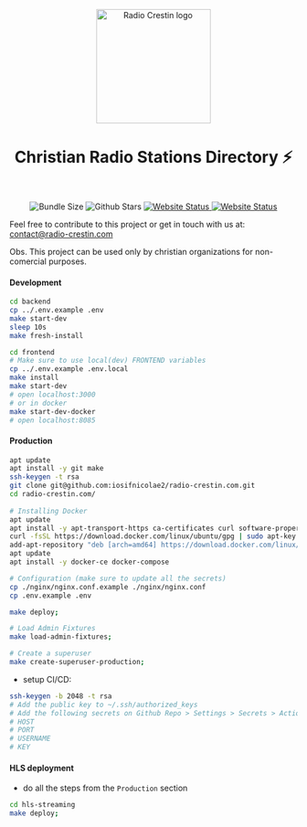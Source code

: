 <p align="center">
  <a href="https://github.com/chakra-ui/chakra-ui">
    <img src="https://user-images.githubusercontent.com/43387542/211213394-e0497c8c-7b8a-43ba-b144-f512653b682d.svg" alt="Radio Crestin logo" width="200" />
  </a>
</p>
<h1 align="center">Christian Radio Stations Directory ⚡️</h1>
<br>
<p align="center">
  <img alt="Bundle Size" src="https://img.shields.io/github/contributors/iosifnicolae2/radio-crestin.com"/>
  <img alt="Github Stars" src="https://badgen.net/github/stars/iosifnicolae2/radio-crestin.com" />
  <a href="https://github.com/iosifnicolae2/radio-crestin.com/blob/master/LICENSE" target="_blank">
    <img alt="Website Status" src="https://img.shields.io/badge/-Licence-blue" />
  </a>
  <a href="https://radio-crestin.com/" target="_blank">
    <img alt="Website Status" src="https://img.shields.io/website?url=https%3A%2F%2Fradio-crestin.com%2F" />
  </a>
</p>


Feel free to contribute to this project or get in touch with us at: contact@radio-crestin.com

Obs. This project can be used only by christian organizations for non-comercial purposes.

#### Development
```bash
cd backend
cp ../.env.example .env
make start-dev
sleep 10s
make fresh-install

cd frontend
# Make sure to use local(dev) FRONTEND variables
cp ../.env.example .env.local
make install
make start-dev
# open localhost:3000
# or in docker
make start-dev-docker
# open localhost:8085
```

#### Production

```bash
apt update
apt install -y git make
ssh-keygen -t rsa
git clone git@github.com:iosifnicolae2/radio-crestin.com.git
cd radio-crestin.com/
  
# Installing Docker
apt update
apt install -y apt-transport-https ca-certificates curl software-properties-common
curl -fsSL https://download.docker.com/linux/ubuntu/gpg | sudo apt-key add -
add-apt-repository "deb [arch=amd64] https://download.docker.com/linux/ubuntu focal stable"
apt update
apt install -y docker-ce docker-compose

# Configuration (make sure to update all the secrets)
cp ./nginx/nginx.conf.example ./nginx/nginx.conf
cp .env.example .env

make deploy;

# Load Admin Fixtures
make load-admin-fixtures;

# Create a superuser
make create-superuser-production;
```
- setup CI/CD:
```bash
ssh-keygen -b 2048 -t rsa 
# Add the public key to ~/.ssh/authorized_keys
# Add the following secrets on Github Repo > Settings > Secrets > Actions:
# HOST
# PORT
# USERNAME
# KEY
```

#### HLS deployment
- do all the steps from the `Production` section
```bash
cd hls-streaming
make deploy;
```
